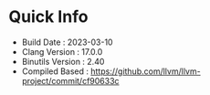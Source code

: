 # Quick Info
* Build Date : 2023-03-10
* Clang Version : 17.0.0
* Binutils Version : 2.40
* Compiled Based : https://github.com/llvm/llvm-project/commit/cf90633c
